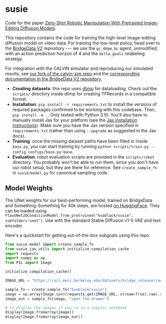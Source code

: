 # susie
Code for the paper [Zero-Shot Robotic Manipulation With Pretrained Image-Editing Diffusion Models](https://rail-berkeley.github.io/susie/).

This repository contains the code for training the high-level image-editing diffusion model on video data. For training the low-level policy, head over to the [BridgeData V2](https://github.com/rail-berkeley/bridge_data_v2) repository --- we use the `gc_ddpm_bc` agent, unmodified, with an action prediction horizon of 4 and the `delta_goals` relabeling strategy.

For integration with the CALVIN simulator and reproducing our simulated results, see [our fork of the calvin-sim repo](https://github.com/pranavatreya/calvin-sim) and the [corresponding documentation in the BridgeData V2 repository](https://github.com/rail-berkeley/bridge_data_v2/tree/main/experiments/susie/calvin).

- **Creating datasets**: this repo uses [dlimp](https://github.com/kvablack/dlimp) for dataloading. Check out the `scripts/` directory inside dlimp for creating TFRecords in a compatible format.
- **Installation**: `pip install -r requirements.txt` to install the versions of required packages confirmed to be working with this codebase. Then, `pip install -e .`. Only tested with Python 3.10. You'll also have to manually install Jax for your platform (see the [Jax installation instructions](https://jax.readthedocs.io/en/latest/installation.html)). Make sure you have the Jax version specified in `requirements.txt` (rather than using `--upgrade` as suggested in the Jax docs).
- **Training**: once the missing dataset paths have been filled in inside `base.py`, you can start training by running `python scripts/train.py --config configs/base.py:base`.
- **Evaluation**: robot evaluation scripts are provided in the `scripts/robot` directory. You probably won't be able to run them, since you don't have our robot setup, but they are there for reference. See `create_sample_fn` in `susie/model.py` for canonical sampling code.

## Model Weights
The UNet weights for our best-performing model, trained on BridgeData and Something-Something for 40k steps, are hosted [on HuggingFace](https://huggingface.co/kvablack/susie). They can be loaded using `FlaxUNet2DConditionModel.from_pretrained("kvablack/susie", subfolder="unet")`. Use with the standard Stable Diffusion v1-5 VAE and text encoder.

Here's a quickstart for getting out-of-the-box subgoals using this repo:
```python
from susie.model import create_sample_fn
from susie.jax_utils import initialize_compilation_cache
import requests
import numpy as np
from PIL import Image

initialize_compilation_cache()

IMAGE_URL = "https://rail.eecs.berkeley.edu/datasets/bridge_release/raw/bridge_data_v2/datacol2_toykitchen7/drawer_pnp/01/2023-04-19_09-18-15/raw/traj_group0/traj0/images0/im_12.jpg"

sample_fn = create_sample_fn("kvablack/susie")
image = np.array(Image.open(requests.get(IMAGE_URL, stream=True).raw).resize((256, 256)))
image_out = sample_fn(image, "open the drawer")

# to display the images if you're in a Jupyter notebook
display(Image.fromarray(image))
display(Image.fromarray(image_out))
```
